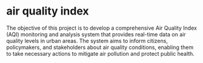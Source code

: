 # air quality index
The objective of this project is to develop a comprehensive Air Quality Index (AQI) monitoring and analysis system that provides real-time data on air quality levels in urban areas. The system aims to inform citizens, policymakers, and stakeholders about air quality conditions, enabling them to take necessary actions to mitigate air pollution and protect public health.
